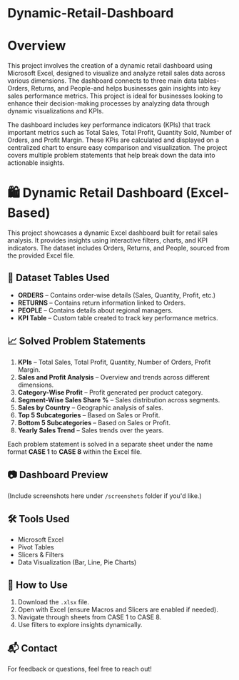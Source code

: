# Dynamic-Retail-Dashboard
# Overview
This project involves the creation of a dynamic retail dashboard using Microsoft Excel, designed to visualize and analyze retail sales data across various dimensions. The dashboard connects to three main data tables-Orders, Returns, and People-and helps businesses gain insights into key sales performance metrics. This project is ideal for businesses looking to enhance their decision-making processes by analyzing data through dynamic visualizations and KPIs.

The dashboard includes key performance indicators (KPls) that track important metrics such as Total Sales, Total Profit, Quantity Sold, Number of Orders, and Profit Margin. These KPis are calculated and displayed on a centralized chart to ensure easy comparison and visualization. The project covers multiple problem statements that help break down the data into actionable insights.

# 🛍️ Dynamic Retail Dashboard (Excel-Based)

This project showcases a dynamic Excel dashboard built for retail sales analysis. It provides insights using interactive filters, charts, and KPI indicators. The dataset includes Orders, Returns, and People, sourced from the provided Excel file.

## 📂 Dataset Tables Used

- **ORDERS** – Contains order-wise details (Sales, Quantity, Profit, etc.)
- **RETURNS** – Contains return information linked to Orders.
- **PEOPLE** – Contains details about regional managers.
- **KPI Table** – Custom table created to track key performance metrics.

## 📈 Solved Problem Statements

1. **KPIs** – Total Sales, Total Profit, Quantity, Number of Orders, Profit Margin.
2. **Sales and Profit Analysis** – Overview and trends across different dimensions.
3. **Category-Wise Profit** – Profit generated per product category.
4. **Segment-Wise Sales Share %** – Sales distribution across segments.
5. **Sales by Country** – Geographic analysis of sales.
6. **Top 5 Subcategories** – Based on Sales or Profit.
7. **Bottom 5 Subcategories** – Based on Sales or Profit.
8. **Yearly Sales Trend** – Sales trends over the years.

Each problem statement is solved in a separate sheet under the name format **CASE 1** to **CASE 8** within the Excel file.

## 📷 Dashboard Preview

(Include screenshots here under `/screenshots` folder if you'd like.)

## 🛠️ Tools Used

- Microsoft Excel
- Pivot Tables
- Slicers & Filters
- Data Visualization (Bar, Line, Pie Charts)

## 📌 How to Use

1. Download the `.xlsx` file.
2. Open with Excel (ensure Macros and Slicers are enabled if needed).
3. Navigate through sheets from CASE 1 to CASE 8.
4. Use filters to explore insights dynamically.

## 📬 Contact

For feedback or questions, feel free to reach out!

